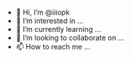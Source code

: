- 👋 Hi, I’m @iiiopk
- 👀 I’m interested in ...
- 🌱 I’m currently learning ...
- 💞️ I’m looking to collaborate on ...
- 📫 How to reach me ...

<!---
iiiopk/iiiopk is a ✨ special ✨ repository because its `README.md` (this file) appears on your GitHub profile.
You can click the Preview link to take a look at your changes.
--->
